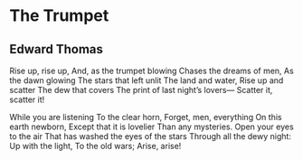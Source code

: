 # The Trumpet
## Edward Thomas
Rise up, rise up,
And, as the trumpet blowing
Chases the dreams of men,
As the dawn glowing
The stars that left unlit
The land and water,
Rise up and scatter
The dew that covers
The print of last night’s lovers—
Scatter it, scatter it!

While you are listening
To the clear horn,
Forget, men, everything
On this earth newborn,
Except that it is lovelier
Than any mysteries.
Open your eyes to the air
That has washed the eyes of the stars
Through all the dewy night:
Up with the light,
To the old wars;
Arise, arise!